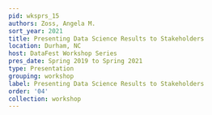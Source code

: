 ```yaml
---
pid: wksprs_15
authors: Zoss, Angela M.
sort_year: 2021
title: Presenting Data Science Results to Stakeholders
location: Durham, NC
host: DataFest Workshop Series
pres_date: Spring 2019 to Spring 2021
type: Presentation
grouping: workshop
label: Presenting Data Science Results to Stakeholders
order: '04'
collection: workshop
---
```

